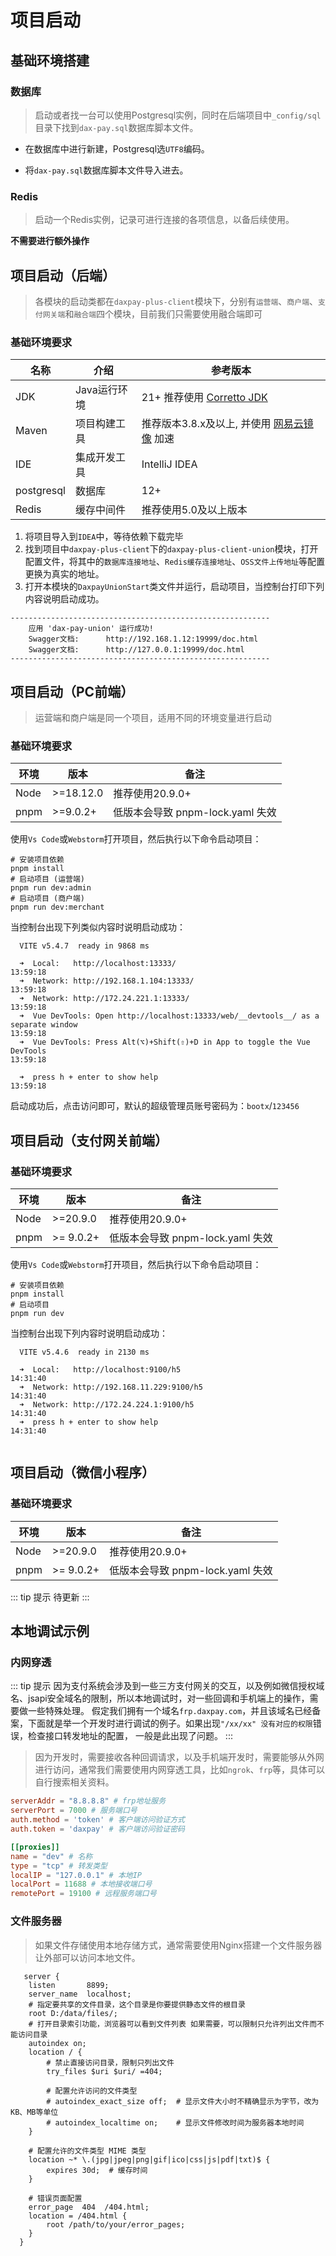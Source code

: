 # 项目启动
## 基础环境搭建

### 数据库
> 启动或者找一台可以使用Postgresql实例，同时在后端项目中`_config/sql`目录下找到`dax-pay.sql`数据库脚本文件。

- 在数据库中进行新建，Postgresql选`UTF8`编码。

- 将`dax-pay.sql`数据库脚本文件导入进去。

### Redis

> 启动一个Redis实例，记录可进行连接的各项信息，以备后续使用。

**不需要进行额外操作**

## 项目启动（后端）
> 各模块的启动类都在`daxpay-plus-client`模块下，分别有`运营端`、`商户端`、`支付网关端`和`融合端`四个模块，目前我们只需要使用融合端即可

### 基础环境要求

| 名称         | 介绍       | 参考版本                                                                   |
|------------|----------|------------------------------------------------------------------------|
| JDK        | Java运行环境 | 21+ 推荐使用 [Corretto JDK](https://aws.amazon.com/cn/corretto/)           |
| Maven      | 项目构建工具   | 推荐版本3.8.x及以上, 并使用 [网易云镜像](https://mirrors.163.com/.help/maven.html) 加速 |
| IDE        | 集成开发工具   | IntelliJ IDEA                                                          |
| postgresql | 数据库      | 12+                                                                    |
| Redis      | 缓存中间件    | 推荐使用5.0及以上版本                                                           |


1. 将项目导入到`IDEA`中，等待依赖下载完毕
2. 找到项目中`daxpay-plus-client`下的`daxpay-plus-client-union`模块，打开配置文件，将其中的`数据库连接地址`、`Redis缓存连接地址`、`OSS文件上传地址`等配置更换为真实的地址。
3. 打开本模块的`DaxpayUnionStart`类文件并运行，启动项目，当控制台打印下列内容说明启动成功。

```shell
----------------------------------------------------------
	应用 'dax-pay-union' 运行成功! 
	Swagger文档: 		http://192.168.1.12:19999/doc.html
	Swagger文档: 		http://127.0.0.1:19999/doc.html 
----------------------------------------------------------
```

## 项目启动（PC前端）
> 运营端和商户端是同一个项目，适用不同的环境变量进行启动
### 基础环境要求

| 环境   | 版本        | 备注                       |
|------|-----------|--------------------------|
| Node | >=18.12.0 | 推荐使用20.9.0+              |
| pnpm | >=9.0.2+  | 低版本会导致 pnpm-lock.yaml 失效 |

使用`Vs Code`或`Webstorm`打开项目，然后执行以下命令启动项目：
```shell
# 安装项目依赖
pnpm install
# 启动项目 (运营端)
pnpm run dev:admin
# 启动项目 (商户端)
pnpm run dev:merchant
```
当控制台出现下列类似内容时说明启动成功：

```shell
  VITE v5.4.7  ready in 9868 ms

  ➜  Local:   http://localhost:13333/                                                                                                                                13:59:18
  ➜  Network: http://192.168.1.104:13333/                                                                                                                             13:59:18  
  ➜  Network: http://172.24.221.1:13333/                                                                                                                               13:59:18  
  ➜  Vue DevTools: Open http://localhost:13333/web/__devtools__/ as a separate window                                                                                     13:59:18  
  ➜  Vue DevTools: Press Alt(⌥)+Shift(⇧)+D in App to toggle the Vue DevTools                                                                                              13:59:18  

  ➜  press h + enter to show help                                                                                                                                         13:59:18  

```

启动成功后，点击访问即可，默认的超级管理员账号密码为：`bootx`/`123456`

## 项目启动（支付网关前端）
### 基础环境要求

| 环境   | 版本        | 备注                       |
|------|-----------|--------------------------|
| Node | >=20.9.0  | 推荐使用20.9.0+              |
| pnpm | >= 9.0.2+ | 低版本会导致 pnpm-lock.yaml 失效 |


使用`Vs Code`或`Webstorm`打开项目，然后执行以下命令启动项目：
```shell
# 安装项目依赖
pnpm install
# 启动项目
pnpm run dev
```

当控制台出现下列内容时说明启动成功：

```shell
  VITE v5.4.6  ready in 2130 ms

  ➜  Local:   http://localhost:9100/h5                                                                                                                                    14:31:40  
  ➜  Network: http://192.168.11.229:9100/h5                                                                                                                               14:31:40  
  ➜  Network: http://172.24.224.1:9100/h5                                                                                                                                 14:31:40  
  ➜  press h + enter to show help                                                                                                                                         14:31:40  


```

## 项目启动（微信小程序）
### 基础环境要求

| 环境   | 版本        | 备注                       |
|------|-----------|--------------------------|
| Node | >=20.9.0  | 推荐使用20.9.0+              |
| pnpm | >= 9.0.2+ | 低版本会导致 pnpm-lock.yaml 失效 |

::: tip 提示
待更新
:::



## 本地调试示例

### 内网穿透
::: tip 提示
因为支付系统会涉及到一些三方支付网关的交互，以及例如微信授权域名、jsapi安全域名的限制，所以本地调试时，对一些回调和手机端上的操作，需要做一些特殊处理。
假定我们拥有一个域名`frp.daxpay.com`，并且该域名已经备案，下面就是举一个开发时进行调试的例子。如果出现`"/xx/xx" 没有对应的权限`错误，检查接口转发地址的配置，
一般是此出现了问题。
:::

> 因为开发时，需要接收各种回调请求，以及手机端开发时，需要能够从外网进行访问，通常我们需要使用内网穿透工具，比如`ngrok`、`frp`等，具体可以自行搜索相关资料。

```toml
serverAddr = "8.8.8.8" # frp地址服务
serverPort = 7000 # 服务端口号
auth.method = 'token' # 客户端访问验证方式
auth.token = 'daxpay' # 客户端访问验证密码

[[proxies]]
name = "dev" # 名称
type = "tcp" # 转发类型
localIP = "127.0.0.1" # 本地IP
localPort = 11688 # 本地接收端口号
remotePort = 19100 # 远程服务端口号
```
### 文件服务器
> 如果文件存储使用本地存储方式，通常需要使用Nginx搭建一个文件服务器让外部可以访问本地文件。

```shell
   server {
    listen       8899;
    server_name  localhost;
    # 指定要共享的文件目录，这个目录是你要提供静态文件的根目录
    root D:/data/files/;
    # 打开目录索引功能，浏览器可以看到文件列表 如果需要，可以限制只允许列出文件而不能访问目录
    autoindex on;  
    location / {
        # 禁止直接访问目录，限制只列出文件
        try_files $uri $uri/ =404;
        
        # 配置允许访问的文件类型
        # autoindex_exact_size off;  # 显示文件大小时不精确显示为字节，改为KB、MB等单位
        # autoindex_localtime on;    # 显示文件修改时间为服务器本地时间
    }
    
    # 配置允许的文件类型 MIME 类型
    location ~* \.(jpg|jpeg|png|gif|ico|css|js|pdf|txt)$ {
        expires 30d;  # 缓存时间
    }
    
    # 错误页面配置
    error_page  404  /404.html;
    location = /404.html {
        root /path/to/your/error_pages;
    }
  }
```
